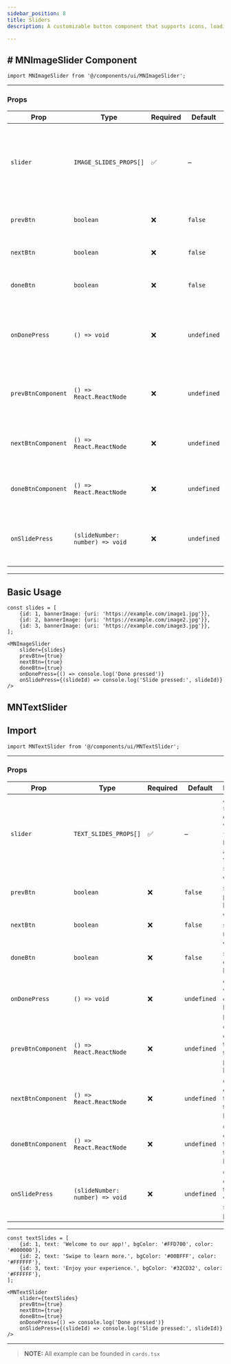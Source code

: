 ```yaml
---
sidebar_position: 8
title: Sliders
description: A customizable button component that supports icons, loading states, full-width layout, and both left/right icon alignment.

---
```


## # MNImageSlider Component

```tsx
import MNImageSlider from '@/components/ui/MNImageSlider';
```

---

### Props

| Prop               | Type                            | Required | Default     | Description                                                                            |
|--------------------|---------------------------------|----------|-------------|----------------------------------------------------------------------------------------|
| `slider`           | `IMAGE_SLIDES_PROPS[]`          | ✅        | –           | Array of slide objects, each with an `id` and `bannerImage` for display in the slider. |
| `prevBtn`          | `boolean`                       | ❌        | `false`     | Whether to show the previous button.                                                   |
| `nextBtn`          | `boolean`                       | ❌        | `false`     | Whether to show the next button.                                                       |
| `doneBtn`          | `boolean`                       | ❌        | `false`     | Whether to show the done button.                                                       |
| `onDonePress`      | `() => void`                    | ❌        | `undefined` | Callback function called when the done button is pressed.                              |
| `prevBtnComponent` | `() => React.ReactNode`         | ❌        | `undefined` | Custom component to render as the previous button.                                     |
| `nextBtnComponent` | `() => React.ReactNode`         | ❌        | `undefined` | Custom component to render as the next button.                                         |
| `doneBtnComponent` | `() => React.ReactNode`         | ❌        | `undefined` | Custom component to render as the done button.                                         |
| `onSlidePress`     | `(slideNumber: number) => void` | ❌        | `undefined` | Callback called with the slide id when a slide is pressed.                             |

---

## Basic Usage

```tsx
const slides = [
    {id: 1, bannerImage: {uri: 'https://example.com/image1.jpg'}},
    {id: 2, bannerImage: {uri: 'https://example.com/image2.jpg'}},
    {id: 3, bannerImage: {uri: 'https://example.com/image3.jpg'}},
];

<MNImageSlider
    slider={slides}
    prevBtn={true}
    nextBtn={true}
    doneBtn={true}
    onDonePress={() => console.log('Done pressed')}
    onSlidePress={(slideId) => console.log('Slide pressed:', slideId)}
/>
```

## MNTextSlider

##  Import

```tsx
import MNTextSlider from '@/components/ui/MNTextSlider';
```

---

### Props

| Prop               | Type                            | Required | Default     | Description                                                                      |
|--------------------|---------------------------------|----------|-------------|----------------------------------------------------------------------------------|
| `slider`           | `TEXT_SLIDES_PROPS[]`           | ✅        | –           | Array of slide objects with `id`, `text`, `bgColor`, and `color` for each slide. |
| `prevBtn`          | `boolean`                       | ❌        | `false`     | Whether to show the previous button.                                             |
| `nextBtn`          | `boolean`                       | ❌        | `false`     | Whether to show the next button.                                                 |
| `doneBtn`          | `boolean`                       | ❌        | `false`     | Whether to show the done button.                                                 |
| `onDonePress`      | `() => void`                    | ❌        | `undefined` | Callback when the done button is pressed.                                        |
| `prevBtnComponent` | `() => React.ReactNode`         | ❌        | `undefined` | Custom component to render as the previous button.                               |
| `nextBtnComponent` | `() => React.ReactNode`         | ❌        | `undefined` | Custom component to render as the next button.                                   |
| `doneBtnComponent` | `() => React.ReactNode`         | ❌        | `undefined` | Custom component to render as the done button.                                   |
| `onSlidePress`     | `(slideNumber: number) => void` | ❌        | `undefined` | Callback called with the slide id when a slide is pressed.                       |

---

```tsx
const textSlides = [
    {id: 1, text: 'Welcome to our app!', bgColor: '#FFD700', color: '#000000'},
    {id: 2, text: 'Swipe to learn more.', bgColor: '#00BFFF', color: '#FFFFFF'},
    {id: 3, text: 'Enjoy your experience.', bgColor: '#32CD32', color: '#FFFFFF'},
];

<MNTextSlider
    slider={textSlides}
    prevBtn={true}
    nextBtn={true}
    doneBtn={true}
    onDonePress={() => console.log('Done pressed')}
    onSlidePress={(slideId) => console.log('Slide pressed:', slideId)}
/>

```

---

> **NOTE:**
> All example can be founded in `cards.tsx`